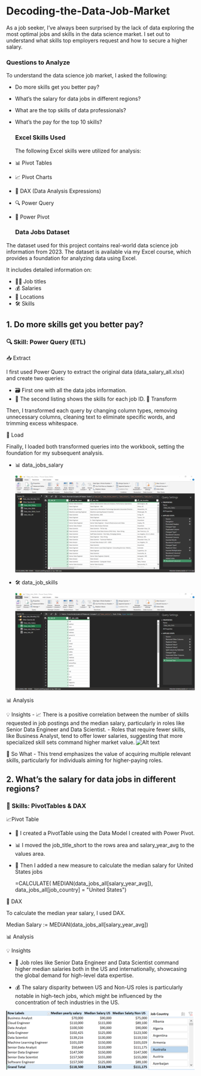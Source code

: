 # Decoding-the-Data-Job-Market
As a job seeker, I’ve always been surprised by the lack of data exploring the most optimal jobs and skills in the data science market. I set out to understand what skills top employers request and how to secure a higher salary.

### Questions to Analyze
To understand the data science job market, I asked the following:

- Do more skills get you better pay?
- What’s the salary for data jobs in different regions?
- What are the top skills of data professionals?
- What’s the pay for the top 10 skills?

  ### Excel Skills Used

  The following Excel skills were utilized for analysis:

- 📊 Pivot Tables
- 📈 Pivot Charts
- 🧮 DAX (Data Analysis Expressions)
- 🔍 Power Query
- 💪 Power Pivot

  ### Data Jobs Dataset
  
The dataset used for this project contains real-world data science job information from 2023. The dataset is available via my Excel course, which provides a foundation for analyzing data using Excel.

It includes detailed information on:

- 👨‍💼 Job titles
- 💰 Salaries
- 📍 Locations
- 🛠️ Skills

 ## 1. Do more skills get you better pay?
 
### 🔍 Skill: Power Query (ETL)

📥 Extract

I first used Power Query to extract the original data (data_salary_all.xlsx) and create two queries:
- 🗃️ First one with all the data jobs information.
- 🔧 The second listing shows the skills for each job ID.
🔄 Transform

Then, I transformed each query by changing column types, removing unnecessary columns, cleaning text to eliminate specific words, and trimming excess whitespace.

🔗 Load

Finally, I loaded both transformed queries into the workbook, setting the foundation for my subsequent analysis.

- 📊 data_jobs_salary

  ![Alt text](Images/data_job_salary_power_query.png)

- 🛠️ data_job_skills

  ![Alt text](Images/data_job_skills_power_query.png)

📊 Analysis

  💡 Insights
    - 📈 There is a positive correlation between the number of skills requested in job postings and the median salary, particularly in roles like Senior Data Engineer and Data Scientist.
    - Roles that require fewer skills, like Business Analyst, tend to offer lower salaries, suggesting that more specialized skill sets command higher market value.
    ![Alt text](folder-name/image-name.png)
    
  🤔 So What
    - This trend emphasizes the value of acquiring multiple relevant skills, particularly for individuals aiming for higher-paying roles.

## 2. What’s the salary for data jobs in different regions?

### 🧮 Skills: PivotTables & DAX

📈Pivot Table

  - 🔢 I created a PivotTable using the Data Model I created with Power Pivot.
  - 📊 I moved the job_title_short to the rows area and salary_year_avg to the values area.
  - 🧮 Then I added a new measure to calculate the median salary for United States jobs

    =CALCULATE(
    MEDIAN(data_jobs_all[salary_year_avg]),
    data_jobs_all[job_country] = "United States")

🧮 DAX

To calculate the median year salary, I used DAX.

  Median Salary := MEDIAN(data_jobs_all[salary_year_avg])

📊 Analysis

  💡 Insights
  
  - 💼 Job roles like Senior Data Engineer and Data Scientist command higher median salaries both in the US and internationally, showcasing the global demand for high-level data expertise.

  - 💰 The salary disparity between US and Non-US roles is particularly notable in high-tech jobs, which might be influenced by the concentration of tech industries in the US.

  ![Alt text](Images/median_salary_analysis.png)









    




